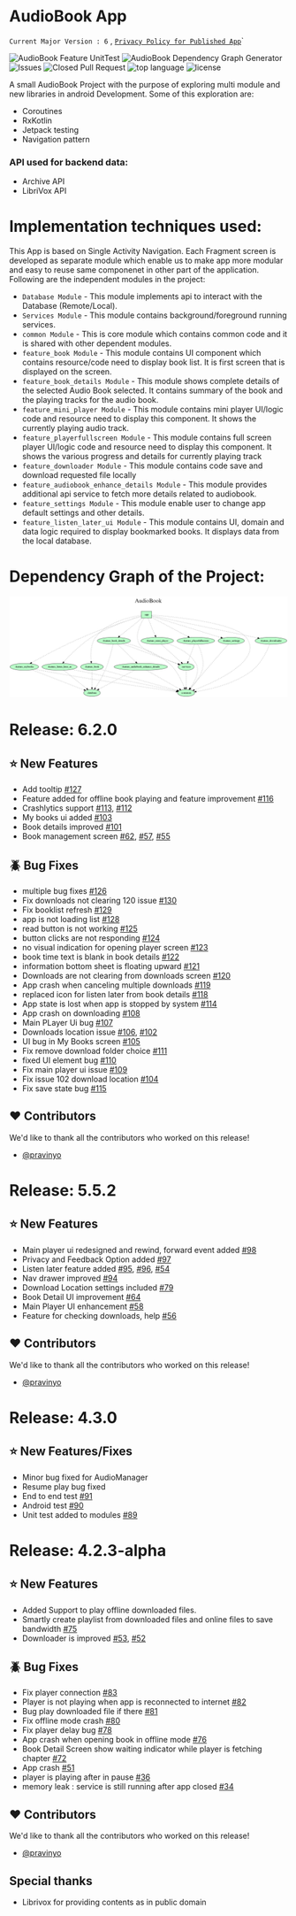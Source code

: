 # AudioBook App
`Current Major Version : 6` , [`Privacy Policy for Published App`](http://privacy.audiobooks.allsoftdroid.com/)`

![AudioBook Feature UnitTest](https://github.com/pravinyo/AudioBook/workflows/AudioBook%20Feature%20UnitTest/badge.svg) ![AudioBook Dependency Graph Generator](https://github.com/pravinyo/AudioBook/workflows/AudioBook%20Dependency%20Graph%20Generator/badge.svg) ![Issues](https://img.shields.io/github/issues-closed/pravinyo/AudioBook)  ![Closed Pull Request](https://img.shields.io/github/issues-pr-closed/pravinyo/AudioBook) ![top language](https://img.shields.io/github/languages/top/pravinyo/AudioBook) ![license](https://img.shields.io/github/license/pravinyo/AudioBook)

A small AudioBook Project with the purpose of exploring multi module and new libraries in android Development. Some of this exploration are:
* Coroutines
* RxKotlin
* Jetpack testing
* Navigation pattern

### API used for backend data:
 - Archive API
 - LibriVox API

# Implementation techniques used:
This App is based on Single Activity Navigation. Each Fragment screen is developed as separate module which enable us to make app more modular and easy to reuse same componenet in other part of the application. Following are the independent modules in the project:

* `Database Module` - This module implements api to interact with the Database (Remote/Local).
* `Services Module` - This module contains background/foreground running services.
* `common Module` - This is core module which contains common code and it is shared with other dependent modules.
* `feature_book Module` - This module contains UI component which contains resource/code need to display book list. It is first screen that is displayed on the screen.
* `feature_book_details Module` - This module shows complete details of the selected Audio Book selected. It contains summary of the book and the playing tracks for the audio book.
* `feature_mini_player Module` - This module contains mini player UI/logic code and resource need to display this component. It shows the currently playing audio track.
* `feature_playerfullscreen Module` - This module contains full screen player UI/logic code and resource need to display this component. It shows the various progress and details for currently playing track
* `feature_downloader Module` - This module contains code save and download requested file locally
* `feature_audiobook_enhance_details Module` - This module provides additional api service to fetch  more details related to audiobook.
* `feature_settings Module` - This module enable user to change app default settings and other details.
* `feature_listen_later_ui Module` - This module contains UI, domain and data logic required to display bookmarked books. It displays data from the local database.

# Dependency Graph of the Project:
![AudioBook](/photos/dependencies_graph.png)

# Release: 6.2.0
## :star: New Features

- Add tooltip [#127](https://github.com/pravinyo/AudioBook/pull/127)
- Feature added for offline book playing and feature improvement [#116](https://github.com/pravinyo/AudioBook/pull/116)
- Crashlytics support [#113](https://github.com/pravinyo/AudioBook/pull/113), [#112](https://github.com/pravinyo/AudioBook/issues/112)
- My books ui added [#103](https://github.com/pravinyo/AudioBook/pull/103)
- Book details improved [#101](https://github.com/pravinyo/AudioBook/pull/101)
- Book management screen [#62](https://github.com/pravinyo/AudioBook/issues/62), [#57](https://github.com/pravinyo/AudioBook/issues/57), [#55](https://github.com/pravinyo/AudioBook/issues/55)

## :beetle: Bug Fixes

- multiple bug fixes [#126](https://github.com/pravinyo/AudioBook/pull/126)
- Fix downloads not clearing 120 issue [#130](https://github.com/pravinyo/AudioBook/pull/130)
- Fix booklist refresh [#129](https://github.com/pravinyo/AudioBook/pull/129)
- app is not loading list  [#128](https://github.com/pravinyo/AudioBook/issues/128)
- read button is not working [#125](https://github.com/pravinyo/AudioBook/issues/125)
- button clicks are not responding [#124](https://github.com/pravinyo/AudioBook/issues/124)
- no visual indication for opening player screen [#123](https://github.com/pravinyo/AudioBook/issues/123)
- book time text is blank in book details [#122](https://github.com/pravinyo/AudioBook/issues/122)
- information bottom sheet is floating upward [#121](https://github.com/pravinyo/AudioBook/issues/121)
- Downloads are not clearing from downloads screen [#120](https://github.com/pravinyo/AudioBook/issues/120)
- App crash when canceling multiple downloads  [#119](https://github.com/pravinyo/AudioBook/issues/119)
- replaced icon for listen later from book details [#118](https://github.com/pravinyo/AudioBook/issues/118)
- App state is lost when app is stopped by system [#114](https://github.com/pravinyo/AudioBook/issues/114)
- App crash on downloading [#108](https://github.com/pravinyo/AudioBook/issues/108)
- Main PLayer Ui bug [#107](https://github.com/pravinyo/AudioBook/issues/107)
- Downloads location issue [#106](https://github.com/pravinyo/AudioBook/issues/106), [#102](https://github.com/pravinyo/AudioBook/issues/102)
- UI bug in My Books screen [#105](https://github.com/pravinyo/AudioBook/issues/105)
- Fix remove download folder choice [#111](https://github.com/pravinyo/AudioBook/pull/111)
- fixed UI element bug [#110](https://github.com/pravinyo/AudioBook/pull/110)
- Fix main player ui issue [#109](https://github.com/pravinyo/AudioBook/pull/109)
- Fix issue 102 download location [#104](https://github.com/pravinyo/AudioBook/pull/104)
- Fix save state bug [#115](https://github.com/pravinyo/AudioBook/pull/115)

## :heart: Contributors

We'd like to thank all the contributors who worked on this release!

- [@pravinyo](https://github.com/pravinyo)

# Release: 5.5.2
## :star: New Features

- Main player ui redesigned and rewind, forward event added [#98](https://github.com/pravinyo/AudioBook/pull/98)
- Privacy and Feedback Option added [#97](https://github.com/pravinyo/AudioBook/pull/97)
- Listen later feature added  [#95](https://github.com/pravinyo/AudioBook/pull/95), [#96](https://github.com/pravinyo/AudioBook/pull/96), [#54](https://github.com/pravinyo/AudioBook/issues/54)
- Nav drawer improved  [#94](https://github.com/pravinyo/AudioBook/pull/94)
- Download Location settings included [#79](https://github.com/pravinyo/AudioBook/issues/79)
- Book Detail UI improvement [#64](https://github.com/pravinyo/AudioBook/issues/64)
- Main Player UI enhancement [#58](https://github.com/pravinyo/AudioBook/issues/58)
- Feature for checking downloads, help [#56](https://github.com/pravinyo/AudioBook/issues/56)

## :heart: Contributors

We'd like to thank all the contributors who worked on this release!

- [@pravinyo](https://github.com/pravinyo)

# Release: 4.3.0
## :star: New Features/Fixes

- Minor bug fixed for AudioManager
- Resume play bug fixed
- End to end test [#91](https://github.com/pravinyo/AudioBook/pull/91)
- Android test [#90](https://github.com/pravinyo/AudioBook/pull/90)
- Unit test added to modules [#89](https://github.com/pravinyo/AudioBook/pull/89)


# Release: 4.2.3-alpha
## :star: New Features
- Added Support to play offline downloaded files.
- Smartly create playlist from downloaded files and online files to save bandwidth [#75](https://github.com/pravinyo/AudioBook/issues/75)
- Downloader is improved [#53](https://github.com/pravinyo/AudioBook/issues/53), [#52](https://github.com/pravinyo/AudioBook/issues/52)

## :beetle: Bug Fixes

- Fix player connection [#83](https://github.com/pravinyo/AudioBook/pull/83)
- Player is not playing when app is reconnected to internet [#82](https://github.com/pravinyo/AudioBook/issues/82)
- Bug play downloaded file if there [#81](https://github.com/pravinyo/AudioBook/pull/81)
- Fix offline mode crash [#80](https://github.com/pravinyo/AudioBook/pull/80)
- Fix player delay bug [#78](https://github.com/pravinyo/AudioBook/pull/78)
- App crash when opening book in offline mode [#76](https://github.com/pravinyo/AudioBook/issues/76)
- Book Detail Screen show waiting indicator while player is fetching chapter [#72](https://github.com/pravinyo/AudioBook/issues/72)
- App crash [#51](https://github.com/pravinyo/AudioBook/issues/51)
- player is playing after in pause  [#36](https://github.com/pravinyo/AudioBook/issues/36)
- memory leak : service is still running after app closed [#34](https://github.com/pravinyo/AudioBook/issues/34)

## :heart: Contributors

We'd like to thank all the contributors who worked on this release!

- [@pravinyo](https://github.com/pravinyo)

## Special thanks
- Librivox for providing contents as in public domain
